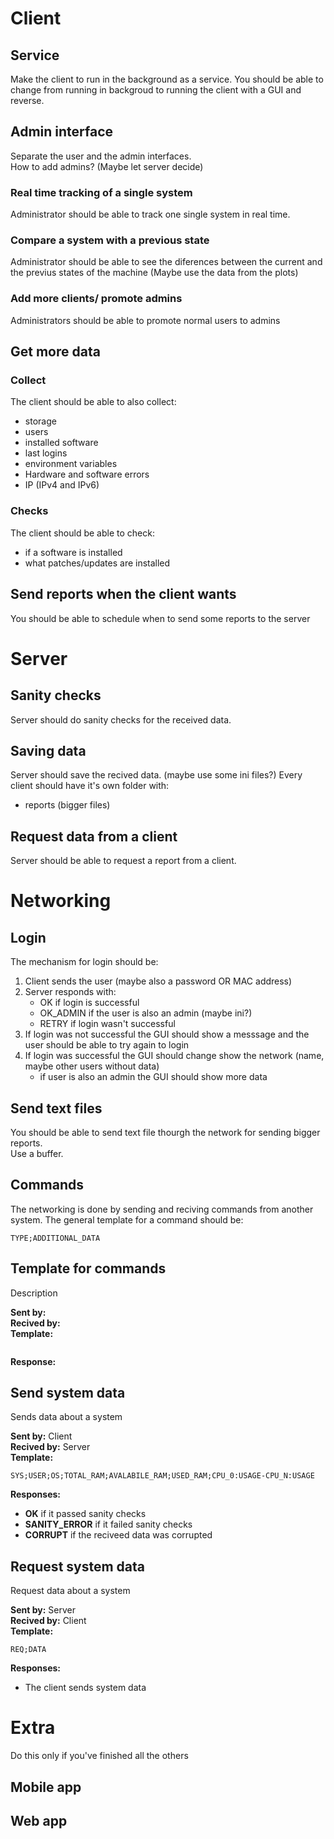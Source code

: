# Client
## Service
Make the client to run in the background as a service.
You should be able to change from running in backgroud to running the client with a GUI and reverse.

## Admin interface
Separate the user and the admin interfaces.  
How to add admins? (Maybe let server decide)  

### Real time tracking of a single system
Administrator should be able to track one single system in real time.

### Compare a system with a previous state
Administrator should be able to see the diferences between the current and the previus states of the machine (Maybe use the data from the plots)

### Add more clients/ promote admins
Administrators should be able to promote normal users to admins

## Get more data

### Collect
The client should be able to also collect:
* storage
* users
* installed software
* last logins
* environment variables
* Hardware and software errors
* IP (IPv4 and IPv6)

### Checks
The client should be able to check:
* if a software is installed
* what patches/updates are installed

## Send reports when the client wants
You should be able to schedule when to send some reports to the server

# Server

## Sanity checks
Server should do sanity checks for the received data.

## Saving data
Server should save the recived data. (maybe use some ini files?)
Every client should have it's own folder with:
* reports (bigger files) 

## Request data from a client
Server should be able to request a report from a client.

# Networking
## Login
The mechanism for login should be:  
1. Client sends the user (maybe also a password OR MAC address)
1. Server responds with:
    * OK if login is successful
    * OK_ADMIN if the user is also an admin (maybe ini?)
    * RETRY if login wasn't successful
1. If login was not successful the GUI should show a messsage and the user should be able to try again to login
1. If login was successful the GUI should change show the network (name, maybe other users without data)
    * if user is also an admin the GUI should show more data

## Send text files
You should be able to send text file thourgh the network for sending bigger reports.  
Use a buffer.

## Commands
The networking is done by sending and reciving commands from another system.
The general template for a command should be:
```
TYPE;ADDITIONAL_DATA
```
## Template for commands
Description  

**Sent by:**    
**Recived by:**  
**Template:**  
```

```
**Response:**  

## Send system data
Sends data about a system

**Sent by:** Client  
**Recived by:** Server  
**Template:** 
```
SYS;USER;OS;TOTAL_RAM;AVALABILE_RAM;USED_RAM;CPU_0:USAGE-CPU_N:USAGE 
``` 
**Responses:**  
* **OK** if it passed sanity checks  
* **SANITY_ERROR** if it failed sanity checks  
* **CORRUPT** if the reciveed data was corrupted  

## Request system data
Request data about a system

**Sent by:** Server  
**Recived by:** Client  
**Template:** 
```
REQ;DATA  
```
**Responses:**  
* The client sends system data

# Extra
Do this only if you've finished all the others
## Mobile app
## Web app